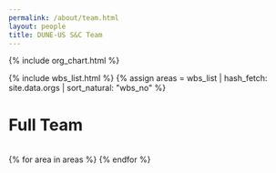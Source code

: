 ```yaml
---
permalink: /about/team.html
layout: people
title: DUNE-US S&C Team
---
```


{% include org_chart.html %}

{% include wbs_list.html %}
{% assign areas = wbs_list | hash_fetch: site.data.orgs | sort_natural: "wbs_no" %}

<h1>Full Team</h1><br>

<div class="container-fluid">
  <div class="row">
     {% for area in areas %}
     {% endfor %}
  </div>
</div>